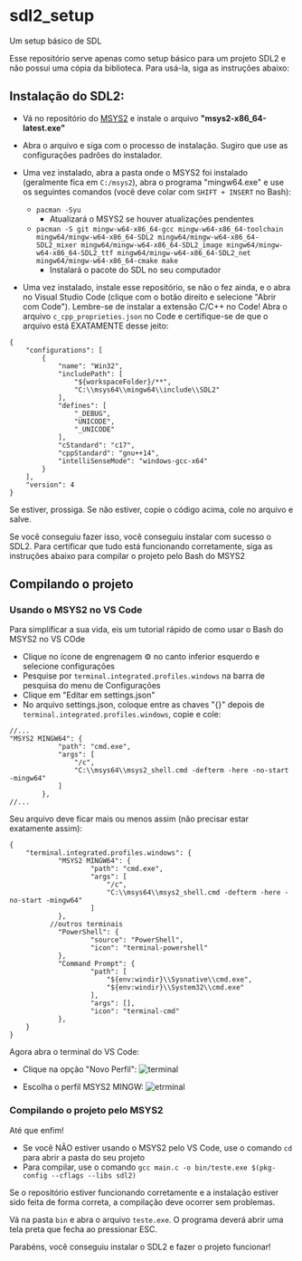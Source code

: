 # sdl2_setup
Um setup básico de SDL

Esse repositório serve apenas como setup básico para um projeto SDL2 e não possui uma cópia da biblioteca. Para usá-la, siga as instruções abaixo:

## Instalação do SDL2:

- Vá no repositório do [MSYS2](https://github.com/msys2/msys2-installer/releases/tag/nightly-x86_64) e instale o arquivo **"msys2-x86_64-latest.exe"**

- Abra o arquivo e siga com o processo de instalação. Sugiro que use as configurações padrões do instalador.

- Uma vez instalado, abra a pasta onde o MSYS2 foi instalado (geralmente fica em ```C:/msys2```), abra o programa "mingw64.exe" e use os seguintes comandos (você deve colar com ```SHIFT + INSERT``` no Bash):
  - ```pacman -Syu```
    - Atualizará o MSYS2 se houver atualizações pendentes
  - ```pacman -S git mingw-w64-x86_64-gcc mingw-w64-x86_64-toolchain mingw64/mingw-w64-x86_64-SDL2 mingw64/mingw-w64-x86_64-SDL2_mixer mingw64/mingw-w64-x86_64-SDL2_image mingw64/mingw-w64-x86_64-SDL2_ttf mingw64/mingw-w64-x86_64-SDL2_net mingw64/mingw-w64-x86_64-cmake make```
    - Instalará o pacote do SDL no seu computador

- Uma vez instalado, instale esse repositório, se não o fez ainda, e o abra no Visual Studio Code (clique com o botão direito e selecione "Abrir com Code"). Lembre-se de instalar a extensão C/C++ no Code! Abra o arquivo ```c_cpp_proprieties.json``` no Code e certifique-se de que o arquivo está EXATAMENTE desse jeito:
```
{
    "configurations": [
        {
            "name": "Win32",
            "includePath": [
                "${workspaceFolder}/**",
                "C:\\msys64\\mingw64\\include\\SDL2"
            ],
            "defines": [
                "_DEBUG",
                "UNICODE",
                "_UNICODE"
            ],
            "cStandard": "c17",
            "cppStandard": "gnu++14",
            "intelliSenseMode": "windows-gcc-x64"
        }
    ],
    "version": 4
}
```
Se estiver, prossiga. Se não estiver, copie o código acima, cole no arquivo e salve.

Se você conseguiu fazer isso, você conseguiu instalar com sucesso o SDL2. Para certificar que tudo está funcionando corretamente, siga as instruções abaixo para compilar o projeto pelo Bash do MSYS2

## Compilando o projeto

### Usando o MSYS2 no VS Code

Para simplificar a sua vida, eis um tutorial rápido de como usar o Bash do MSYS2 no VS COde

- Clique no ícone de engrenagem :gear: no canto inferior esquerdo e selecione configurações
- Pesquise por ```terminal.integrated.profiles.windows``` na barra de pesquisa do menu de Configurações
- Clique em "Editar em settings.json"
- No arquivo settings.json, coloque entre as chaves "{}" depois de ```terminal.integrated.profiles.windows```, copie e cole:
```
//...
"MSYS2 MINGW64": {
            "path": "cmd.exe",
            "args": [
                "/c",
                "C:\\msys64\\msys2_shell.cmd -defterm -here -no-start -mingw64"
            ]
        },
//...
```

Seu arquivo deve ficar mais ou menos assim (não precisar estar exatamente assim):
```
{
	"terminal.integrated.profiles.windows": {
        	"MSYS2 MINGW64": {
            		"path": "cmd.exe",
            		"args": [
                		"/c",
                		"C:\\msys64\\msys2_shell.cmd -defterm -here -no-start -mingw64"
            		]
        	},
          //outros terminais
        	"PowerShell": {
            		"source": "PowerShell",
            		"icon": "terminal-powershell"
        	},
        	"Command Prompt": {
            		"path": [
                		"${env:windir}\\Sysnative\\cmd.exe",
                		"${env:windir}\\System32\\cmd.exe"
            		],
            		"args": [],
            		"icon": "terminal-cmd"
        	},
	}
}
```
Agora abra o terminal do VS Code:

- Clique na opção "Novo Perfil":
![terminal](https://github.com/pedrosifreitas/sdl2_setup/assets/125893015/3f3d3e19-39bc-4c3e-b7ec-c3a01a0f66c0)


- Escolha o perfil MSYS2 MINGW:
![etrminal](https://github.com/pedrosifreitas/sdl2_setup/assets/125893015/0b40f988-37a2-442c-bc05-0871251d30f9)


### Compilando o projeto pelo MSYS2
Até que enfim!

- Se você NÃO estiver usando o MSYS2 pelo VS Code, use o comando ```cd``` para abrir a pasta do seu projeto
- Para compilar, use o comando ```gcc main.c -o bin/teste.exe $(pkg-config --cflags --libs sdl2)```

Se o repositório estiver funcionando corretamente e a instalação estiver sido feita de forma correta, a compilação deve ocorrer sem problemas.

Vá na pasta ```bin``` e abra o arquivo ```teste.exe```. O programa deverá abrir uma tela preta que fecha ao pressionar ESC.

Parabéns, você conseguiu instalar o SDL2 e fazer o projeto funcionar!
